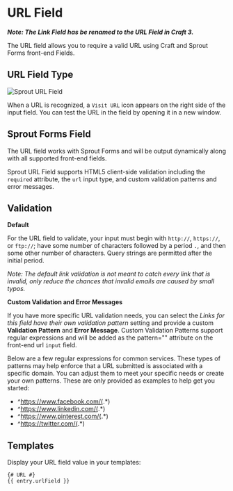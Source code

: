 # URL Field

**_Note: The Link Field has be renamed to the URL Field in Craft 3._**

The URL field allows you to require a valid URL using Craft and Sprout Forms front-end Fields.

## URL Field Type

![Sprout URL Field]({asset:2267:url})

When a URL is recognized, a `Visit URL` icon appears on the right side of the input field. You can test the URL in the field by opening it in a new window.

## Sprout Forms Field

The URL field works with Sprout Forms and will be output dynamically along with all supported front-end fields.

Sprout URL Field supports HTML5 client-side validation including the `required` attribute, the `url` input type, and custom validation patterns and error messages.

## Validation

**Default**

For the URL field to validate, your input must begin with `http://`, `https://`, or `ftp://`; have some number of characters followed by a period  `.`, and then some other number of characters. Query strings are permitted after the initial period.  

_Note: The default link validation is not meant to catch every link that is invalid, only reduce the chances that invalid emails are caused by small typos._

**Custom Validation and Error Messages**

If you have more specific URL validation needs, you can select the _Links for this field have their own validation pattern_ setting and provide a custom **Validation Pattern** and **Error Message**.  Custom Validation Patterns support regular expressions and will be added as the pattern="" attribute on the front-end url `input` field.

Below are a few regular expressions for common services. These types of patterns may help enforce that a URL submitted is associated with a specific domain. You can adjust them to meet your specific needs or create your own patterns. These are only provided as examples to help get you started:

- ^https://www.facebook.com/(.*)
- ^https://www.linkedin.com/(.*)
- ^https://www.pinterest.com/(.*)
- ^https://twitter.com/(.*)

## Templates

Display your URL field value in your templates:

``` twig
{# URL #}
{{ entry.urlField }}
```